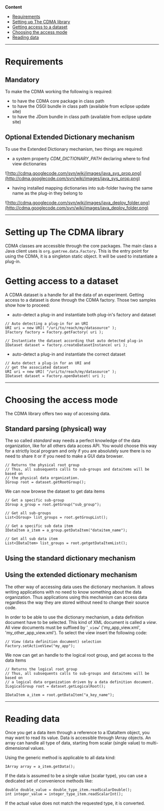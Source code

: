 **Content**
  * [Requirements](#Requirements.md)
  * [Setting up The CDMA library](#Setting_up_The_CDMA_library.md)
  * [Getting access to a dataset](#Getting_access_to_a_dataset.md)
  * [Choosing the access mode](#Choosing_the_access_mode.md)
  * [Reading data](#Reading_data.md)



---

# Requirements #

## Mandatory ##
To make the CDMA working the following is required:
  * to have the CDMA core package in class path
  * to have the OSGI bundle in class path (available from eclipse update site)
  * to have the JDom bundle in class path (available from eclipse update site)

## Optional Extended Dictionary mechanism ##

To use the Extended Dictionary mechanism, two things are required:
  * a system property <i>CDM_DICTIONARY_PATH</i> declaring where to find view dictionaries

![http://cdma.googlecode.com/svn/wiki/images/java_sys_prop.png](http://cdma.googlecode.com/svn/wiki/images/java_sys_prop.png)

  * having installed mapping dictionaries into sub-folder having the same name as the plug-in they belong to

![http://cdma.googlecode.com/svn/wiki/images/java_deploy_folder.png](http://cdma.googlecode.com/svn/wiki/images/java_deploy_folder.png)



---

# Setting up The CDMA library #

CDMA classes are accessible through the core packages. The main class a Java client uses is `org.gumtree.data.Factory`. This is the entry point for using the CDMA, it is a singleton static object. It will be used to instantiate a plug-in.


# Getting access to a dataset #

A CDMA dataset is a handle for all the data of an experiment.
Getting access to a dataset is done through the CDMA factory. Those two samples show how to proceed:

- auto-detect a plug-in and instantiate both plug-in's factory and dataset

```
// Auto detecting a plug-in for an URI
URI uri = new URI( "/uri/to/reach/my/datasource" );
IFactory factory = Factory.getFactory( uri );

// Instantiate the dataset according that auto detected plug-in
IDataset dataset = factory.createDatasetInstance( uri );

```

- auto-detect a plug-in and instantiate the correct dataset

```
// Auto detect a plug-in for an URI and
// get the associated dataset
URI uri = new URI( "/uri/to/reach/my/datasource" );
IDataset dataset = Factory.openDataset( uri );

```



---

# Choosing the access mode #

The CDMA library offers two way of accessing data.

## Standard parsing (physical) way ##
The so called _standard_ way needs a perfect knowledge of the data organization, like for all others data access API. You would choose this way for a strictly local program and only if you are absolutely sure there is no need to share it or if you need to make a GUI data browser.

```
// Returns the physical root group
// Thus, all subsequents calls to sub-groups and dataitems will be based on 
// the physical data organization.
IGroup root = dataset.getRootGroup();
```

We can now browse the dataset to get data items

```
// Get a specific sub-group
IGroup a_group = root.getGroup("sub_group");

// Get all sub-groups
List<IGroup> list_groups = root.getGroupList();

// Get a specific sub data item
IDataItem a_item = a_group.getDataItem("dataitem_name");

// Get all sub data item
List<IDataItem> list_groups = root.getgetDataItemList();
```

## Using the standard dictionary mechanism ##

## Using the extended dictionary mechanism ##

The other way of accessing data uses the dictionary mechanism. It allows writing applications with no need to know something about the data organization. Thus applications using this mechanism can access data regardless the way they are stored without need to change their source code.

In order to be able to use the dictionary mechanism, a data definition document have to be selected. This kind of XML document is called a _view_. All view documents must be suffixed by '`_view`' ('my\_app\_view.xml', 'my\_other\_app\_view.xml'). To select the view insert the following code:

```
// View (data definition document) selection
Factory.setActiveView("my_app");
```

We now can get an handle to the logical root group, and get access to the data items

```
// Returns the logical root group
// Thus, all subsequents calls to sub-groups and dataitems will be based on 
// a logical data organization driven by a data definition document.
ILogicalGroup root = dataset.getLogicalRoot();

IDataItem a_item = root.getDataItem("a_key_name");
```



---

# Reading data #

Once you get a data item through a reference to a IDataItem object, you may want to read its value. Data is accessible through IArray objects. An array can handle all type of data, starting from scalar (single value) to multi-dimensional values.

Using the generic method is applicable to all data kind:

```
IArray array = a_item.getData();
```

If the data is assumed to be a single value (scalar type), you can use a dedicated set of convenience methods like:

```
double double_value = double_type_item.readScalarDouble();
int integer_value = integer_type_item.readScalarInt();
```

If the actual value does not match the requested type, it is converted.